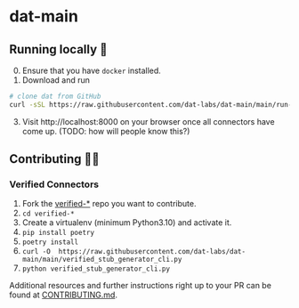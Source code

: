 # dat-main

## Running locally 🚀
0. Ensure that you have `docker` installed.
1. Download and run
 ```bash
# clone dat from GitHub
curl -sSL https://raw.githubusercontent.com/dat-labs/dat-main/main/run-dat-platform.sh | bash
```
3. Visit http://localhost:8000 on your browser once all connectors have come up. (TODO: how will people know this?)

## Contributing 🐱‍💻
### Verified Connectors
1. Fork the [verified-*](https://github.com/dat-labs?q=verified-&type=all&language=&sort=) repo you want to contribute.
2. `cd verified-*`
3. Create a virtualenv (minimum Python3.10) and activate it.
4. `pip install poetry`
5. `poetry install`
6. `curl -O  https://raw.githubusercontent.com/dat-labs/dat-main/main/verified_stub_generator_cli.py`
7. `python verified_stub_generator_cli.py`

Additional resources and further instructions right up to your PR can be found at [CONTRIBUTING.md](https://github.com/path/to/CONTRIBUTING.md).